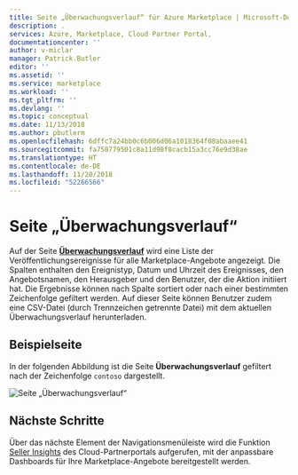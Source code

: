 ```yaml
---
title: Seite „Überwachungsverlauf“ für Azure Marketplace | Microsoft-Dokumentation
description: .
services: Azure, Marketplace, Cloud Partner Portal,
documentationcenter: ''
author: v-miclar
manager: Patrick.Butler
editor: ''
ms.assetid: ''
ms.service: marketplace
ms.workload: ''
ms.tgt_pltfrm: ''
ms.devlang: ''
ms.topic: conceptual
ms.date: 11/13/2018
ms.author: pbutlerm
ms.openlocfilehash: 6dffc7a24bb0c6b006d06a1018364f08abaaee41
ms.sourcegitcommit: fa758779501c8a11d98f8cacb15a3cc76e9d38ae
ms.translationtype: HT
ms.contentlocale: de-DE
ms.lasthandoff: 11/20/2018
ms.locfileid: "52266566"
---
```

# <a name="audit-history-page"></a>Seite „Überwachungsverlauf“

Auf der Seite [**Überwachungsverlauf**](https://cloudpartner.azure.com/#history) wird eine Liste der Veröffentlichungsereignisse für alle Marketplace-Angebote angezeigt.  Die Spalten enthalten den Ereignistyp, Datum und Uhrzeit des Ereignisses, den Angebotsnamen, den Herausgeber und den Benutzer, der die Aktion initiiert hat.  Die Ergebnisse können nach Spalte sortiert oder nach einer bestimmten Zeichenfolge gefiltert werden.  Auf dieser Seite können Benutzer zudem eine CSV-Datei (durch Trennzeichen getrennte Datei) mit dem aktuellen Überwachungsverlauf herunterladen.


## <a name="example-page"></a>Beispielseite

In der folgenden Abbildung ist die Seite **Überwachungsverlauf** gefiltert nach der Zeichenfolge `contoso` dargestellt.

![Seite „Überwachungsverlauf“](./media/audit-history-page1.png)


## <a name="next-steps"></a>Nächste Schritte

Über das nächste Element der Navigationsmenüleiste wird die Funktion [Seller Insights](./cpp-insights-page.md) des Cloud-Partnerportals aufgerufen, mit der anpassbare Dashboards für Ihre Marketplace-Angebote bereitgestellt werden.
